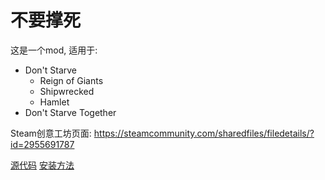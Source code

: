 # 不要撑死

这是一个mod, 适用于:
- Don't Starve
  - Reign of Giants
  - Shipwrecked
  - Hamlet
- Don't Starve Together

Steam创意工坊页面: <https://steamcommunity.com/sharedfiles/filedetails/?id=2955691787>

[源代码](https://github.com/HPLZH/DoNotEatTooMuch/) [安装方法](https://github.com/HPLZH/DoNotEatTooMuch/blob/main/install.md)
